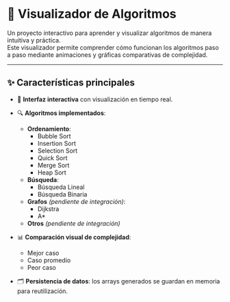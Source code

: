 # 🔢 Visualizador de Algoritmos

Un proyecto interactivo para aprender y visualizar algoritmos de manera intuitiva y práctica.  
Este visualizador permite comprender cómo funcionan los algoritmos paso a paso mediante animaciones y gráficas comparativas de complejidad.

---

## ✨ Características principales

- 🎨 **Interfaz interactiva** con visualización en tiempo real.  
- 🔍 **Algoritmos implementados**:
  - **Ordenamiento**:
    - Bubble Sort
    - Insertion Sort
    - Selection Sort
    - Quick Sort
    - Merge Sort
    - Heap Sort
  - **Búsqueda**:
    - Búsqueda Lineal
    - Búsqueda Binaria
  - **Grafos** *(pendiente de integración)*:
    - Dijkstra
    - A* 
  - **Otros** *(pendiente de integración)*

- 📊 **Comparación visual de complejidad**:
  - Mejor caso
  - Caso promedio
  - Peor caso  

- 🗂 **Persistencia de datos**: los arrays generados se guardan en memoria para reutilización.
